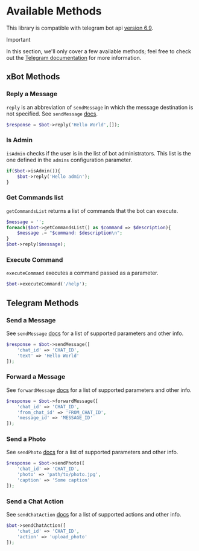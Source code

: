 # Available Methods


This library is compatible with telegram bot api [version 6.9](https://core.telegram.org/bots/api-changelog#september-22-2023).

> [!IMPORTANT]
> In this section, we'll only cover a few available methods; feel free to check out the [Telegram documentation](https://core.telegram.org/bots/api) for more information.



## xBot Methods


### Reply a Message

`reply` is an abbreviation of `sendMessage` in which the message destination is not specified.
See `sendMessage` [docs](https://github.com/alexsandrov16/xbot/blob/main/docs/example.md#send-a-message).

```php
$response = $bot->reply('Hello World',[]);
```


### Is Admin

`isAdmin` checks if the user is in the list of bot administrators. This list is the one defined in the `admins` configuration parameter.

```php
if($bot->isAdmin()){
    $bot->reply('Hello admin');
}
```


### Get Commands list

`getCommandsList` returns a list of commands that the bot can execute.

```php
$message = '';
foreach($bot->getCommandsList() as $command => $description){
    $message .= "$command: $description\n";
}
$bot->reply($message);
```


### Execute Command

`executeCommand` executes a command passed as a parameter.

```php
$bot->executeCommand('/help');
```


## Telegram Methods


### Send a Message

See `sendMessage` [docs](https://core.telegram.org/bots/api#sendmessage) for a list of supported parameters and other info.

```php
$response = $bot->sendMessage([
    'chat_id' => 'CHAT_ID',
    'text' => 'Hello World'
]);
```


### Forward a Message

See `forwardMessage` [docs](https://core.telegram.org/bots/api#forwardmessage) for a list of supported parameters and other info.

```php
$response = $bot->forwardMessage([
    'chat_id' => 'CHAT_ID',
    'from_chat_id' => 'FROM_CHAT_ID',
    'message_id' => 'MESSAGE_ID'
]);
```


### Send a Photo

See `sendPhoto` [docs](https://core.telegram.org/bots/api#sendphoto) for a list of supported parameters and other info.

```php
$response = $bot->sendPhoto([
    'chat_id' => 'CHAT_ID',
    'photo' => 'path/to/photo.jpg',
    'caption' => 'Some caption'
]);
```


### Send a Chat Action

See `sendChatAction` [docs](https://core.telegram.org/bots/api#sendchataction) for a list of supported actions and other info.

```php
$bot->sendChatAction([
    'chat_id' => 'CHAT_ID',
    'action' => 'upload_photo'
]);
```